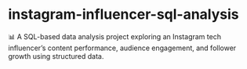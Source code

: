 # instagram-influencer-sql-analysis
📊 A SQL-based data analysis project exploring an Instagram tech influencer’s content performance, audience engagement, and follower growth using structured data.
